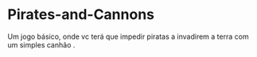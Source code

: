 # Pirates-and-Cannons
Um jogo básico, onde vc terá que impedir piratas a invadirem a terra com um simples canhão .
